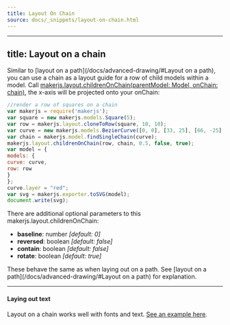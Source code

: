 ```yaml
---
title: Layout On Chain
source: docs/_snippets/layout-on-chain.html
---
```


---
title: Layout on a chain
---
Similar to [layout on a path](/docs/advanced-drawing/#Layout on a path), you can use a chain as a layout guide for a row of child models within a model.
Call [makerjs.layout.childrenOnChain(parentModel: Model, onChain: chain)](/docs/api/modules/makerjs.layout.html#childrenonchain),
the x-axis will be projected onto your onChain:
```javascript
//render a row of squares on a chain
var makerjs = require('makerjs');
var square = new makerjs.models.Square(5);
var row = makerjs.layout.cloneToRow(square, 10, 10);
var curve = new makerjs.models.BezierCurve([0, 0], [33, 25], [66, -25], [100, 0]);
var chain = makerjs.model.findSingleChain(curve);
makerjs.layout.childrenOnChain(row, chain, 0.5, false, true);
var model = {
models: {
curve: curve,
row: row
}
};
curve.layer = "red";
var svg = makerjs.exporter.toSVG(model);
document.write(svg);
```
There are additional optional parameters to this makerjs.layout.childrenOnChain:

* **baseline**: number *[default: 0]*
* **reversed**: boolean *[default: false]*
* **contain**: boolean *[default: false]*
* **rotate**: boolean *[default: true]*

These behave the same as when laying out on a path.
See [layout on a path](/docs/advanced-drawing/#Layout on a path) for explanation.

---

#### Laying out text

Layout on a chain works well with fonts and text. [See an example here](/playground/?script=text-on-chain).

